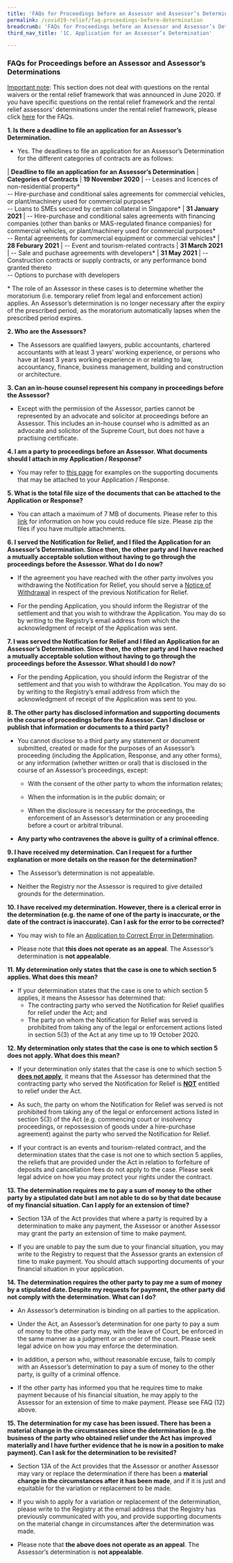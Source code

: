 ```yaml
---
title: 'FAQs for Proceedings before an Assessor and Assessor’s Determinations'
permalink: /covid19-relief/faq-proceedings-before-determination
breadcrumb: 'FAQs for Proceedings before an Assessor and Assessor’s Determinations'
third_nav_title: '1C. Application for an Assessor’s Determination'

---
```


### FAQs for Proceedings before an Assessor and Assessor’s Determinations ###

<u>Important note</u>: This section does not deal with questions on the rental waivers or the rental relief framework that was announced in June 2020. If you have specific questions on the rental relief framework and the rental relief assessors' determinations under the rental relief framework, please click [here](https://www.mlaw.gov.sg/covid19-relief/faq/rental-relief) for the FAQs.

**1. Is there a deadline to file an application for an Assessor’s Determination.** 
* Yes. The deadlines to file an application for an Assessor’s Determination for the different categories of contracts are as follows: 

| <b>Deadline to file an application for an Assessor’s Determination</b> | <b>Categories of Contracts</b>
| <b>19 November 2020</b> | -- Leases and licences of non-residential property* <br>-- Hire-purchase and conditional sales agreements for commercial vehicles, or plant/machinery used for commercial purposes* <br>-- Loans to SMEs secured by certain collateral in Singapore*
| <b>31 January 2021</b> | -- Hire-purchase and conditional sales agreements with financing companies (other than banks or MAS-regulated finance companies) for commercial vehicles, or plant/machinery used for commercial purposes* <br>-- Rental agreements for commercial equipment or commercial vehicles*
| <b>28 Feburary 2021</b> | -- Event and tourism-related contracts 
| <b>31 March 2021</b> | -- Sale and puchase agreements with developers* 
| <b>31 May 2021</b> | -- Construction contracts or supply contracts, or any performance bond granted thereto <br>-- Options to purchase with developers 

\* The role of an Assessor in these cases is to determine whether the moratorium (i.e. temporary relief from legal and enforcement action) applies. An Assessor’s determination is no longer necessary after the expiry of the prescribed period, as the moratorium automatically lapses when the prescribed period expires. 

**2.	Who are the Assessors?**
*	The Assessors are qualified lawyers, public accountants, chartered accountants with at least 3 years’ working experience, or persons who have at least 3 years working experience in or relating to law, accountancy, finance, business management, building and construction or architecture. 

**3.	Can an in-house counsel represent his company in proceedings before the Assessor?** 

*	Except with the permission of the Assessor, parties cannot be represented by an advocate and solicitor at proceedings before an Assessor. This includes an in-house counsel who is admitted as an advocate and solicitor of the Supreme Court, but does not have a practising certificate. 

**4.	I am a party to proceedings before an Assessor. What documents should I attach in my Application / Response?**

*	You may refer to [this page](supporting-doc-assessor) for examples on the supporting documents that may be attached to your Application / Response. 

**5.	What is the total file size of the documents that can be attached to the Application or Response?** 

*	You can attach a maximum of 7 MB of documents. Please refer to this [link](https://www.mlaw.gov.sg/covid19-relief/tips) for information on how you could reduce file size. Please zip the files if you have multiple attachments. 

**6.	I served the Notification for Relief, and I filed the Application for an Assessor’s Determination. Since then, the other party and I have reached a mutually acceptable solution without having to go through the proceedings before the Assessor. What do I do now?**
*	If the agreement you have reached with the other party involves you withdrawing the Notification for Relief, you should serve a [Notice of Withdrawal](https://www.mlaw.gov.sg/covid19-relief/withdrawal-notification-for-relief) in respect of the previous Notification for Relief. 

*	For the pending Application, you should inform the Registrar of the settlement and that you wish to withdraw the Application. You may do so by writing to the Registry’s email address from which the acknowledgment of receipt of the Application was sent. 

**7.	I was served the Notification for Relief and I filed an Application for an Assessor’s Determination. Since then, the other party and I have reached a mutually acceptable solution without having to go through the proceedings before the Assessor. What should I do now?** 
*	For the pending Application, you should inform the Registrar of the settlement and that you wish to withdraw the Application. You may do so by writing to the Registry’s email address from which the acknowledgment of receipt of the Application was sent to you. 

**8.	The other party has disclosed information and supporting documents in the course of proceedings before the Assessor. Can I disclose or publish that information or documents to a third party?** 

*	You cannot disclose to a third party any statement or document submitted, created or made for the purposes of an Assessor’s proceeding (including the Application, Response, and any other forms), or any information (whether written or oral) that is disclosed in the course of an Assessor’s proceedings, except: 

	   *	With the consent of the other party to whom the information relates; 

	   *	When the information is in the public domain; or

	   *	When the disclosure is necessary for the proceedings, the enforcement of an Assessor’s determination or any proceeding before a court or arbitral tribunal. 


*	**Any party who contravenes the above is guilty of a criminal offence.** 

**9.	I have received my determination. Can I request for a further explanation or more details on the reason for the determination?**

*	The Assessor’s determination is not appealable. 

*	Neither the Registry nor the Assessor is required to give detailed grounds for the determination.  

**10.	I have received my determination. However, there is a clerical error in the determination (e.g. the name of one of the party is inaccurate, or the date of the contract is inaccurate). Can I ask for the error to be corrected?**

*	You may wish to file an [Application to Correct Error in Determination](https://www.mlaw.gov.sg/covid19-relief/request-to-correct-error-in-assessor). 

*	Please note that **this does not operate as an appeal**. The Assessor’s determination is **not appealable**. 

**11. My determination only states that the case is one to which section 5 applies. What does this mean?**
* If your determination states that the case is one to which section 5 applies, it means the Assessor has determined that: 
	* The contracting party who served the Notification for Relief qualifies for relief under the Act; and 
	* The party on whom the Notification for Relief was served is prohibited from taking any of the legal or enforcement actions listed in section 5(3) of the Act at any time up to 19 October 2020.


**12. My determination only states that the case is one to which section 5 does not apply. What does this mean?**
* If your determination only states that the case is one to which section 5 **<u>does not apply</u>**, it means that the Assessor has determined that the contracting party who served the Notification for Relief is **<u>NOT</u>** entitled to relief under the Act.

* As such, the party on whom the Notification for Relief was served is not prohibited from taking any of the legal or enforcement actions listed in section 5(3) of the Act (e.g. commencing court or insolvency proceedings, or repossession of goods under a hire-purchase agreement) against the party who served the Notification for Relief. 

* If your contract is an events and tourism-related contract, and the determination states that the case is not one to which section 5 applies, the reliefs that are provided under the Act in relation to forfeiture of deposits and cancellation fees do not apply to the case. Please seek legal advice on how you may protect your rights under the contract. 

**13. The determination requires me to pay a sum of money to the other party by a stipulated date but I am not able to do so by that date because of my financial situation. Can I apply for an extension of time?**

* Section 13A of the Act provides that where a party is required by a determination to make any payment, the Assessor or another Assessor may grant the party an extension of time to make payment.  

* If you are unable to pay the sum due to your financial situation, you may write to the Registry to request that the Assessor grants an extension of time to make payment. You should attach supporting documents of your financial situation in your application. 


**14. The determination requires the other party to pay me a sum of money by a stipulated date. Despite my requests for payment, the other party did not comply with the determination. What can I do?**

* An Assessor’s determination is binding on all parties to the application. 

* Under the Act, an Assessor’s determination for one party to pay a sum of money to the other party may, with the leave of Court, be enforced in the same manner as a judgment or an order of the court. Please seek legal advice on how you may enforce the determination. 

* In addition, a person who, without reasonable excuse, fails to comply with an Assessor’s determination to pay a sum of money to the other party, is guilty of a criminal offence. 

* If the other party has informed you that he requires time to make payment because of his financial situation, he may apply to the Assessor for an extension of time to make payment. Please see FAQ (12) above. 

**15.	The determination for my case has been issued. There has been a material change in the circumstances since the determination (e.g. the business of the party who obtained relief under the Act has improved materially and I have further evidence that he is now in a position to make payment). Can I ask for the determination to be revisited?**

* Section 13A of the Act provides that the Assessor or another Assessor may vary or replace the determination if there has been a **material change in the circumstances after it has been made**, and if it is just and equitable for the variation or replacement to be made. 

* If you wish to apply for a variation or replacement of the determination, please write to the Registry at the email address that the Registry has previously communicated with you, and provide supporting documents on the material change in circumstances after the determination was made.   

* Please note that **the above does not operate as an appeal**. The Assessor’s determination is **not appealable**. 
